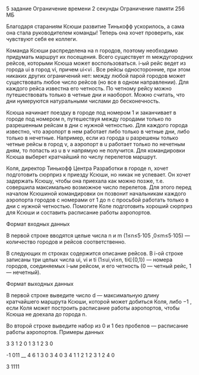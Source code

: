 5 задание
Ограничение времени
2 секунды
Ограничение памяти
256 МБ

Благодаря стараниям Ксюши развитие Тинькофф ускорилось, а сама она стала руководителем команды! 
Теперь она хочет проверить, как чувствуют себя ее коллеги.

Команда Ксюши распределена на n городов, поэтому необходимо придумать маршрут их посещения. 
Всего существует m междугородних рейсов, которыми Ксюша может воспользоваться. i-ый рейс ведет из города ui в город vi, причем  ui<vi .
Все рейсы односторонние, при этом никаких других ограничений нет: между любой парой городов может существовать любое число рейсов (но все в одном направлении).
Для каждого рейса известна его четность. 
По четному рейсу можно путешествовать только в четные дни и наоборот. 
Можно считать, что дни нумеруются натуральными числами до бесконечность.

Ксюша начинает поездку в городе под номером 1 и заканчивает в городе под номером n, путешествуя между городами только по разрешенным рейсам в дни с нужной четностью.
Для каждого города известно, что аэропорт в нем работает либо только в четные дни, либо только в нечетные. 
Например, если из города u разрешены только четные рейсы в город v, а аэропорт в u работает только по нечетным дням, то попасть из u в v напрямую не получится. 
Для командировки Ксюша выберет кратчайший по числу перелетов маршрут.

Коля, директор Тинькофф Центра Разработки в городе n, хочет подготовить сюрприз к приезду Ксюши, но никак не успевает.
Он хочет задержать Ксюшу, чтобы она приехала как можно позже, т.е. совершила максимально возможное число перелетов.
Для этого перед началом Ксюшиной командировки он позвонит начальникам каждого аэропорта городов с номерами от 1 до n с просьбой работать только в дни с нужной четностью. 
Помогите Коле подготовить хороший сюрприз для Ксюши и составить расписание работы аэропортов.


Формат входных данных

В первой строке вводятся целые числа n и m (1≤n≤5⋅105 ,0≤m≤5⋅105)  — количество городов и рейсов соответственно.

В следующих m строках содержится описание рейсов. 
В i-ой строке записаны три целых числа ui, vi и ti  (1≤ui,vi≤n, ti∈{0,1}) — номера городов, соединяемых i-ым рейсом, и его четность (0 — четный рейс, 1 — нечетный).


Формат выходных данных

В первой строке выведите число d — максимальную длину кратчайшего маршрута Ксюши, которой может добиться Коля,
либо  −1 , если Коля может построить расписание работы аэропортов, чтобы Ксюша не доехала до города n.

Во второй строке выведите набор из 0 и 1 без пробелов — расписание работы аэропортов.
Примеры данных

3 3
1 2 0
1 3 1
2 3 0

-1
011
__
4 6
1 3 0
3 4 0
3 4 1
1 2 1
2 3 1
2 4 0

3
1111